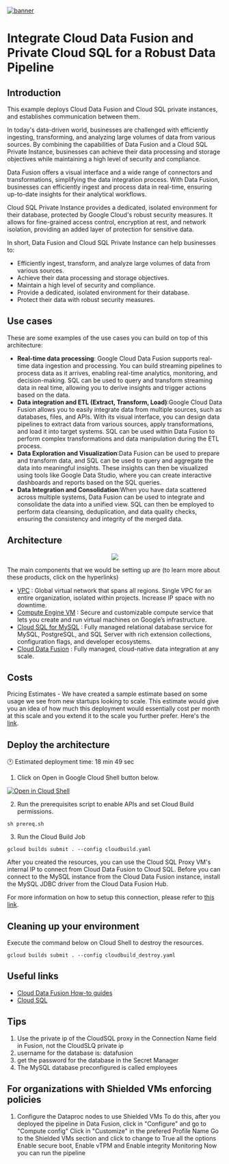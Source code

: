 [![banner](../banner.png)](https://cloud.google.com/?utm_source=github&utm_medium=referral&utm_campaign=GCP&utm_content=packages_repository_banner)

# Integrate Cloud Data Fusion and Private Cloud SQL for a Robust Data Pipeline

## Introduction
This example deploys Cloud Data Fusion and Cloud SQL private instances, and establishes communication between them.

In today's data-driven world, businesses are challenged with efficiently ingesting, transforming, and analyzing large volumes of data from various sources. By combining the capabilities of Data Fusion and a Cloud SQL Private Instance, businesses can achieve their data processing and storage objectives while maintaining a high level of security and compliance.

Data Fusion offers a visual interface and a wide range of connectors and transformations, simplifying the data integration process. With Data Fusion, businesses can efficiently ingest and process data in real-time, ensuring up-to-date insights for their analytical workflows.

Cloud SQL Private Instance provides a dedicated, isolated environment for their database, protected by Google Cloud's robust security measures. It allows for fine-grained access control, encryption at rest, and network isolation, providing an added layer of protection for sensitive data.

In short, Data Fusion and Cloud SQL Private Instance can help businesses to:

* Efficiently ingest, transform, and analyze large volumes of data from various sources.
* Achieve their data processing and storage objectives.
* Maintain a high level of security and compliance.
* Provide a dedicated, isolated environment for their database.
* Protect their data with robust security measures.

## Use cases

These are some examples of the use cases you can build on top of this architecture:

* __Real-time data processing__: Google Cloud Data Fusion supports real-time data ingestion and processing. You can build streaming pipelines to process data as it arrives, enabling real-time analytics, monitoring, and decision-making. SQL can be used to query and transform streaming data in real time, allowing you to derive insights and trigger actions based on the data.
* __Data integration and ETL (Extract, Transform, Load)__:Google Cloud Data Fusion allows you to easily integrate data from multiple sources, such as databases, files, and APIs. With its visual interface, you can design data pipelines to extract data from various sources, apply transformations, and load it into target systems. SQL can be used within Data Fusion to perform complex transformations and data manipulation during the ETL process.
* __Data Exploration and Visualization__:Data Fusion can be used to prepare and transform data, and SQL can be used to query and aggregate the data into meaningful insights. These insights can then be visualized using tools like Google Data Studio, where you can create interactive dashboards and reports based on the SQL queries.
* __Data Integration and Consolidation__:When you have data scattered across multiple systems, Data Fusion can be used to integrate and consolidate the data into a unified view. SQL can then be employed to perform data cleansing, deduplication, and data quality checks, ensuring the consistency and integrity of the merged data.



## Architecture
<p align="center"><img src="architecture.png"></p>

The main components that we would be setting up are (to learn more about these products, click on the hyperlinks)

* [VPC](https://cloud.google.com/vpc) : Global virtual network that spans all regions. Single VPC for an entire organization, isolated within projects. Increase IP space with no downtime.
* [Compute Engine VM](https://cloud.google.com/compute) : Secure and customizable compute service that lets you create and run virtual machines on Google’s infrastructure.
* [Cloud SQL for MySQL](https://cloud.google.com/sql) : Fully managed relational database service for MySQL, PostgreSQL, and SQL Server with rich extension collections, configuration flags, and developer ecosystems.
* [Cloud Data Fusion](https://cloud.google.com/data-fusion) : Fully managed, cloud-native data integration at any scale.

## Costs
Pricing Estimates - We have created a sample estimate based on some usage we see from new startups looking to scale. This estimate would give you an idea of how much this deployment would essentially cost per month at this scale and you extend it to the scale you further prefer. Here's the [link](https://cloud.google.com/products/calculator#id=78109407-bdd1-4934-bfff-bf45c21756f3).

## Deploy the architecture

:clock1: Estimated deployment time: 18 min 49 sec

1. Click on Open in Google Cloud Shell button below.
<a href="https://ssh.cloud.google.com/cloudshell/editor?cloudshell_git_repo=https://github.com/GoogleCloudPlatform/click-to-deploy-solutions&cloudshell_workspace=private-cloud-data-fusion&cloudshell_open_in_editor=terraform/terraform.tfvars" target="_new">
    <img alt="Open in Cloud Shell" src="https://gstatic.com/cloudssh/images/open-btn.svg">
</a>

2. Run the prerequisites script to enable APIs and set Cloud Build permissions.
```
sh prereq.sh
```

3. Run the Cloud Build Job
```
gcloud builds submit . --config cloudbuild.yaml
```

After you created the resources, you can use the Cloud SQL Proxy VM's internal IP to connect from Cloud Data Fusion to Cloud SQL. Before you can connect to the MySQL instance from the Cloud Data Fusion instance, install the MySQL JDBC driver from the Cloud Data Fusion Hub.

For more information on how to setup this connection, please refer to [this link](https://cloud.google.com/data-fusion/docs/how-to/connect-to-cloud-sql-source).

## Cleaning up your environment
Execute the command below on Cloud Shell to destroy the resources.
```
gcloud builds submit . --config cloudbuild_destroy.yaml
```

## Useful links
- [Cloud Data Fusion How-to guides](https://cloud.google.com/data-fusion/docs/how-to)
- [Cloud SQL](https://cloud.google.com/sql)

## Tips
1. Use the private ip of the CloudSQL proxy in the Connection Name field in Fusion, not the CloudSLQ private ip
2. username for the database is: datafusion
3. get the password for the database in the Secret Manager
4. The MySQL database preconfigured is called employees

## For organizations with Shielded VMs enforcing policies
1. Configure the Dataproc nodes to use Shielded VMs
To do this, after you deployed the pipeline in Data Fusion, click in "Configure" and go to "Compute config"
Click in "Customize" in the prefered Profile Name
Go to the Shielded VMs section and click to change to True all the options
Enable secure boot, Enable vTPM and Enable integrity Monitoring
Now you can run the pipeline

